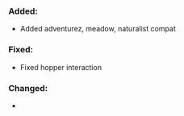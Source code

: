 ### Added:
- Added adventurez, meadow, naturalist compat
### Fixed:
- Fixed hopper interaction
### Changed:
- 
